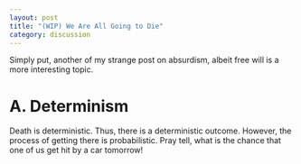 ```yaml
---
layout: post
title: "(WIP) We Are All Going to Die"
category: discussion
---
```


Simply put, another of my strange post on absurdism, albeit free will is a more interesting topic.

# A. Determinism 
Death is deterministic. Thus, there is a deterministic outcome. However, the process of getting there is probabilistic. Pray tell, what is the chance that one of us get hit by a car tomorrow!
